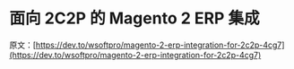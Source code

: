 # 面向 2C2P 的 Magento 2 ERP 集成

原文：[https://dev.to/wsoftpro/magento-2-erp-integration-for-2c2p-4cg7](https://dev.to/wsoftpro/magento-2-erp-integration-for-2c2p-4cg7)